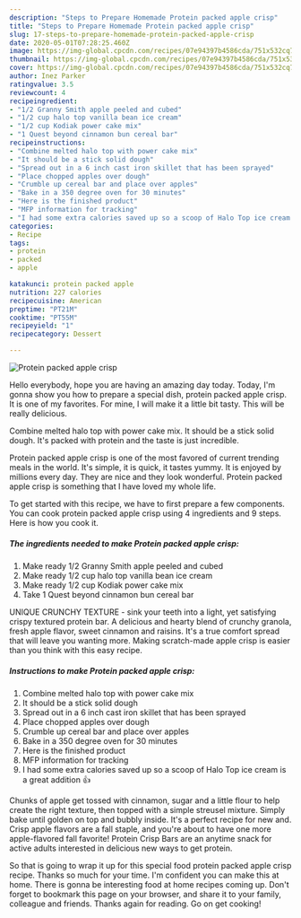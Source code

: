 ```yaml
---
description: "Steps to Prepare Homemade Protein packed apple crisp"
title: "Steps to Prepare Homemade Protein packed apple crisp"
slug: 17-steps-to-prepare-homemade-protein-packed-apple-crisp
date: 2020-05-01T07:28:25.460Z
image: https://img-global.cpcdn.com/recipes/07e94397b4586cda/751x532cq70/protein-packed-apple-crisp-recipe-main-photo.jpg
thumbnail: https://img-global.cpcdn.com/recipes/07e94397b4586cda/751x532cq70/protein-packed-apple-crisp-recipe-main-photo.jpg
cover: https://img-global.cpcdn.com/recipes/07e94397b4586cda/751x532cq70/protein-packed-apple-crisp-recipe-main-photo.jpg
author: Inez Parker
ratingvalue: 3.5
reviewcount: 4
recipeingredient:
- "1/2 Granny Smith apple peeled and cubed"
- "1/2 cup halo top vanilla bean ice cream"
- "1/2 cup Kodiak power cake mix"
- "1 Quest beyond cinnamon bun cereal bar"
recipeinstructions:
- "Combine melted halo top with power cake mix"
- "It should be a stick solid dough"
- "Spread out in a 6 inch cast iron skillet that has been sprayed"
- "Place chopped apples over dough"
- "Crumble up cereal bar and place over apples"
- "Bake in a 350 degree oven for 30 minutes"
- "Here is the finished product"
- "MFP information for tracking"
- "I had some extra calories saved up so a scoop of Halo Top ice cream is a great addition 👍"
categories:
- Recipe
tags:
- protein
- packed
- apple

katakunci: protein packed apple 
nutrition: 227 calories
recipecuisine: American
preptime: "PT21M"
cooktime: "PT55M"
recipeyield: "1"
recipecategory: Dessert

---
```



![Protein packed apple crisp](https://img-global.cpcdn.com/recipes/07e94397b4586cda/751x532cq70/protein-packed-apple-crisp-recipe-main-photo.jpg)

Hello everybody, hope you are having an amazing day today. Today, I'm gonna show you how to prepare a special dish, protein packed apple crisp. It is one of my favorites. For mine, I will make it a little bit tasty. This will be really delicious.

Combine melted halo top with power cake mix. It should be a stick solid dough. It&#39;s packed with protein and the taste is just incredible.

Protein packed apple crisp is one of the most favored of current trending meals in the world. It's simple, it is quick, it tastes yummy. It is enjoyed by millions every day. They are nice and they look wonderful. Protein packed apple crisp is something that I have loved my whole life.


To get started with this recipe, we have to first prepare a few components. You can cook protein packed apple crisp using 4 ingredients and 9 steps. Here is how you cook it.

##### The ingredients needed to make Protein packed apple crisp:

1. Make ready 1/2 Granny Smith apple peeled and cubed
1. Make ready 1/2 cup halo top vanilla bean ice cream
1. Make ready 1/2 cup Kodiak power cake mix
1. Take 1 Quest beyond cinnamon bun cereal bar


UNIQUE CRUNCHY TEXTURE - sink your teeth into a light, yet satisfying crispy textured protein bar. A delicious and hearty blend of crunchy granola, fresh apple flavor, sweet cinnamon and raisins. It&#39;s a true comfort spread that will leave you wanting more. Making scratch-made apple crisp is easier than you think with this easy recipe. 

##### Instructions to make Protein packed apple crisp:

1. Combine melted halo top with power cake mix
1. It should be a stick solid dough
1. Spread out in a 6 inch cast iron skillet that has been sprayed
1. Place chopped apples over dough
1. Crumble up cereal bar and place over apples
1. Bake in a 350 degree oven for 30 minutes
1. Here is the finished product
1. MFP information for tracking
1. I had some extra calories saved up so a scoop of Halo Top ice cream is a great addition 👍


Chunks of apple get tossed with cinnamon, sugar and a little flour to help create the right texture, then topped with a simple streusel mixture. Simply bake until golden on top and bubbly inside. It&#39;s a perfect recipe for new and. Crisp apple flavors are a fall staple, and you&#39;re about to have one more apple-flavored fall favorite! Protein Crisp Bars are an anytime snack for active adults interested in delicious new ways to get protein. 

So that is going to wrap it up for this special food protein packed apple crisp recipe. Thanks so much for your time. I'm confident you can make this at home. There is gonna be interesting food at home recipes coming up. Don't forget to bookmark this page on your browser, and share it to your family, colleague and friends. Thanks again for reading. Go on get cooking!
